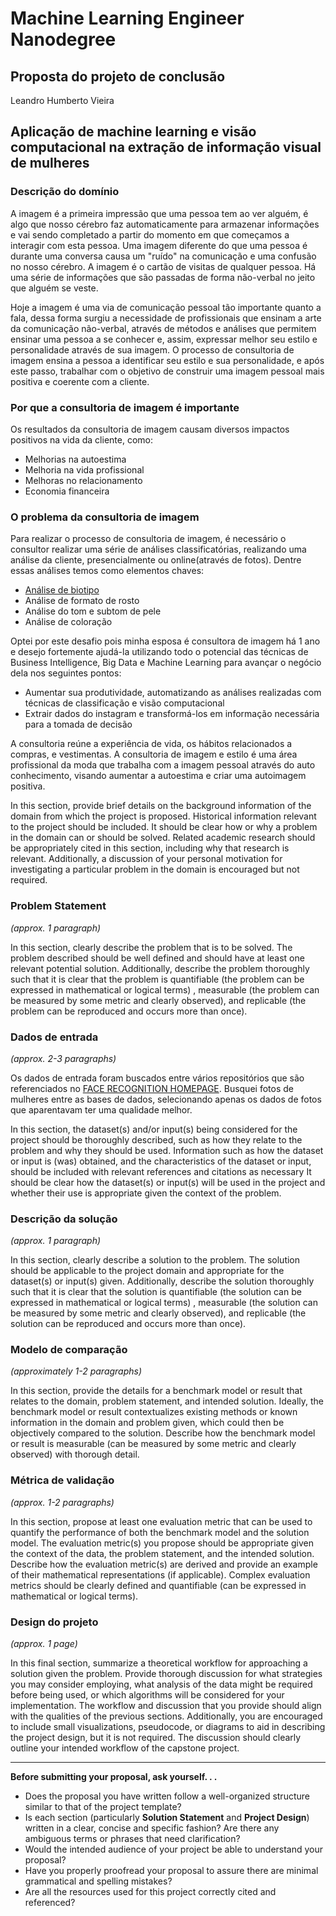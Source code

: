 # Machine Learning Engineer Nanodegree
## Proposta do projeto de conclusão
Leandro Humberto Vieira

## Aplicação de machine learning e visão computacional na extração de informação visual de mulheres

### Descrição do domínio

  A imagem é a primeira impressão que uma pessoa tem ao ver alguém, é algo que nosso cérebro faz automaticamente para armazenar informações e vai sendo completado a partir do momento em que começamos a interagir com esta pessoa. Uma imagem diferente do que uma pessoa é durante uma conversa causa um "ruído" na comunicação e uma confusão no nosso cérebro. A imagem é o cartão de visitas de qualquer pessoa. Há uma série de informações que são passadas de forma não-verbal no jeito que alguém se veste.
 
 Hoje a imagem é uma via de comunicação pessoal tão importante quanto a fala, dessa forma surgiu a necessidade de profissionais que ensinam a arte da comunicação não-verbal, através de métodos e análises que permitem ensinar uma pessoa a se conhecer e, assim, expressar melhor seu estilo e personalidade através de sua imagem.
  O processo de consultoria de imagem ensina a pessoa a identificar seu estilo e sua personalidade, e após este passo, trabalhar com o objetivo de construir uma imagem pessoal mais positiva e coerente com a cliente.
### Por que a consultoria de imagem é importante

Os resultados da consultoria de imagem causam diversos impactos positivos na vida da cliente, como:

* Melhorias na autoestima
* Melhoria na vida profissional
* Melhoras no relacionamento
* Economia financeira

### O problema da consultoria de imagem

Para realizar o processo de consultoria de imagem, é necessário o consultor realizar uma série de análises classificatórias, realizando uma análise da cliente, presencialmente ou online(através de fotos). Dentre essas análises temos como elementos chaves:

* [Análise de biotipo](https://www.imageconsultantstraining.com/the-simple-guide-to-dressing-your-body-shape)
* Análise de formato de rosto
* Análise do tom e subtom de pele
* Análise de coloração

Optei por este desafio pois minha esposa é consultora de imagem há 1 ano e desejo fortemente ajudá-la utilizando todo o potencial das técnicas de Business Intelligence, Big Data e Machine Learning para avançar o negócio dela nos seguintes pontos:

* Aumentar sua produtividade, automatizando as análises realizadas com técnicas de classificação e visão computacional
* Extrair dados do instagram e transformá-los em informação necessária para a tomada de decisão


A consultoria reúne a experiência de vida, os hábitos relacionados a compras, e vestimentas.
A consultoria de imagem e estilo é uma área profissional da moda que trabalha com a imagem pessoal através do auto conhecimento, visando aumentar a autoestima e criar uma autoimagem positiva.

In this section, provide brief details on the background information of the domain from which the project is proposed. Historical information relevant to the project should be included. It should be clear how or why a problem in the domain can or should be solved. Related academic research should be appropriately cited in this section, including why that research is relevant. Additionally, a discussion of your personal motivation for investigating a particular problem in the domain is encouraged but not required.

### Problem Statement
_(approx. 1 paragraph)_

In this section, clearly describe the problem that is to be solved. The problem described should be well defined and should have at least one relevant potential solution. Additionally, describe the problem thoroughly such that it is clear that the problem is quantifiable (the problem can be expressed in mathematical or logical terms) , measurable (the problem can be measured by some metric and clearly observed), and replicable (the problem can be reproduced and occurs more than once).

### Dados de entrada
_(approx. 2-3 paragraphs)_

Os dados de entrada foram buscados entre vários repositórios que são referenciados no [FACE RECOGNITION HOMEPAGE](http://www.face-rec.org/databases/). Busquei fotos de mulheres entre as bases de dados, selecionando apenas os dados de fotos que aparentavam ter uma qualidade melhor.



In this section, the dataset(s) and/or input(s) being considered for the project should be thoroughly described, such as how they relate to the problem and why they should be used. Information such as how the dataset or input is (was) obtained, and the characteristics of the dataset or input, should be included with relevant references and citations as necessary It should be clear how the dataset(s) or input(s) will be used in the project and whether their use is appropriate given the context of the problem.

### Descrição da solução
_(approx. 1 paragraph)_

In this section, clearly describe a solution to the problem. The solution should be applicable to the project domain and appropriate for the dataset(s) or input(s) given. Additionally, describe the solution thoroughly such that it is clear that the solution is quantifiable (the solution can be expressed in mathematical or logical terms) , measurable (the solution can be measured by some metric and clearly observed), and replicable (the solution can be reproduced and occurs more than once).

### Modelo de comparação
_(approximately 1-2 paragraphs)_

In this section, provide the details for a benchmark model or result that relates to the domain, problem statement, and intended solution. Ideally, the benchmark model or result contextualizes existing methods or known information in the domain and problem given, which could then be objectively compared to the solution. Describe how the benchmark model or result is measurable (can be measured by some metric and clearly observed) with thorough detail.

### Métrica de validação
_(approx. 1-2 paragraphs)_

In this section, propose at least one evaluation metric that can be used to quantify the performance of both the benchmark model and the solution model. The evaluation metric(s) you propose should be appropriate given the context of the data, the problem statement, and the intended solution. Describe how the evaluation metric(s) are derived and provide an example of their mathematical representations (if applicable). Complex evaluation metrics should be clearly defined and quantifiable (can be expressed in mathematical or logical terms).

### Design do projeto
_(approx. 1 page)_

In this final section, summarize a theoretical workflow for approaching a solution given the problem. Provide thorough discussion for what strategies you may consider employing, what analysis of the data might be required before being used, or which algorithms will be considered for your implementation. The workflow and discussion that you provide should align with the qualities of the previous sections. Additionally, you are encouraged to include small visualizations, pseudocode, or diagrams to aid in describing the project design, but it is not required. The discussion should clearly outline your intended workflow of the capstone project.

-----------

**Before submitting your proposal, ask yourself. . .**

- Does the proposal you have written follow a well-organized structure similar to that of the project template?
- Is each section (particularly **Solution Statement** and **Project Design**) written in a clear, concise and specific fashion? Are there any ambiguous terms or phrases that need clarification?
- Would the intended audience of your project be able to understand your proposal?
- Have you properly proofread your proposal to assure there are minimal grammatical and spelling mistakes?
- Are all the resources used for this project correctly cited and referenced?
